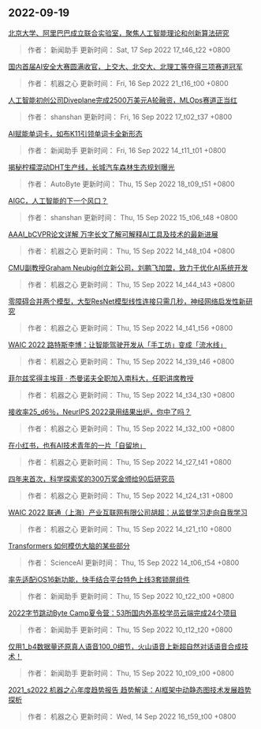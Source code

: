 
## 2022-09-19

 [北京大学、阿里巴巴成立联合实验室，聚焦人工智能理论和创新算法研究](https://www.jiqizhixin.com/articles/2022-09-17)

> 作者： 新闻助手  更新时间： Sat, 17 Sep 2022 17_t46_t22 +0800

 [国内首届AI安全大赛圆满收官，上交大、北交大、北理工等夺得三项赛道冠军](https://www.jiqizhixin.com/articles/2022-09-16-5)

> 作者： 机器之心  更新时间： Fri, 16 Sep 2022 21_t16_t00 +0800

 [人工智能初创公司Diveplane完成2500万美元A轮融资，MLOps赛道正当红](https://www.jiqizhixin.com/articles/2022-09-16-4)

> 作者： shanshan  更新时间： Fri, 16 Sep 2022 17_t02_t37 +0800

 [AI赋能单词卡，如布K11引领单词卡全新形态](https://www.jiqizhixin.com/articles/2022-09-16-3)

> 作者： 新闻助手  更新时间： Fri, 16 Sep 2022 14_t11_t01 +0800

 [揭秘柠檬混动DHT生产线，长城汽车森林生态规划曝光](https://www.jiqizhixin.com/articles/2022-09-15-17)

> 作者： AutoByte  更新时间： Thu, 15 Sep 2022 18_t09_t51 +0800

 [AIGC，人工智能的下一个风口？](https://www.jiqizhixin.com/articles/2022-09-15-16)

> 作者： shanshan  更新时间： Thu, 15 Sep 2022 15_t06_t48 +0800

 [AAAI_bCVPR论文详解   万字长文了解可解释AI工具及技术的最新进展](https://www.jiqizhixin.com/articles/2022-09-15-14)

> 作者： 机器之心  更新时间： Thu, 15 Sep 2022 14_t48_t04 +0800

 [CMU副教授Graham Neubig创立新公司，刘鹏飞加盟，致力于优化AI系统开发](https://www.jiqizhixin.com/articles/2022-09-15-13)

> 作者： 机器之心  更新时间： Thu, 15 Sep 2022 14_t44_t43 +0800

 [零障碍合并两个模型，大型ResNet模型线性连接只需几秒，神经网络启发性新研究](https://www.jiqizhixin.com/articles/2022-09-15-12)

> 作者： 机器之心  更新时间： Thu, 15 Sep 2022 14_t41_t56 +0800

 [WAIC 2022   路特斯李博：让智能驾驶开发从「手工坊」变成「流水线」](https://www.jiqizhixin.com/articles/2022-09-15-11)

> 作者： 机器之心  更新时间： Thu, 15 Sep 2022 14_t39_t46 +0800

 [菲尔兹奖得主埃菲 · 杰曼诺夫全职加入南科大，任职讲席教授](https://www.jiqizhixin.com/articles/2022-09-15-10)

> 作者： 机器之心  更新时间： Thu, 15 Sep 2022 14_t34_t30 +0800

 [接收率25_d6％，NeurIPS 2022录用结果出炉，你中了吗？](https://www.jiqizhixin.com/articles/2022-09-15-9)

> 作者： 机器之心  更新时间： Thu, 15 Sep 2022 14_t32_t00 +0800

 [在小红书，也有AI技术青年的一片「自留地」](https://www.jiqizhixin.com/articles/2022-09-15-8)

> 作者： 机器之心  更新时间： Thu, 15 Sep 2022 14_t27_t41 +0800

 [四年来首次，科学探索奖的300万奖金颁给90后研究员](https://www.jiqizhixin.com/articles/2022-09-15-7)

> 作者： 机器之心  更新时间： Thu, 15 Sep 2022 14_t24_t31 +0800

 [WAIC 2022   联通（上海）产业互联网有限公司胡超：从监督学习走向自我学习](https://www.jiqizhixin.com/articles/2022-09-15-6)

> 作者： 机器之心  更新时间： Thu, 15 Sep 2022 14_t21_t10 +0800

 [Transformers 如何模仿大脑的某些部分](https://www.jiqizhixin.com/articles/2022-09-15-5)

> 作者： ScienceAI  更新时间： Thu, 15 Sep 2022 14_t06_t54 +0800

 [率先适配iOS16新功能，快手结合平台特色上线3套锁屏组件](https://www.jiqizhixin.com/articles/2022-09-15-3)

> 作者： 新闻助手  更新时间： Thu, 15 Sep 2022 10_t22_t00 +0800

 [2022字节跳动Byte Camp夏令营：53所国内外高校学员云端完成24个项目](https://www.jiqizhixin.com/articles/2022-09-15-2)

> 作者： 新闻助手  更新时间： Thu, 15 Sep 2022 10_t12_t20 +0800

 [仅用1_b4数据量还原真人语音100_0细节，火山语音上新超自然对话语音合成技术！](https://www.jiqizhixin.com/articles/2022-09-15)

> 作者： 新闻助手  更新时间： Thu, 15 Sep 2022 10_t09_t00 +0800

 [2021_s2022 机器之心年度趋势报告   趋势解读：AI框架中动静态图技术发展趋势探析](https://www.jiqizhixin.com/articles/2022-09-14-4)

> 作者： 机器之心  更新时间： Wed, 14 Sep 2022 16_t59_t00 +0800
